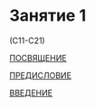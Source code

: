 # Занятие 1

(С11-С21)

[ПОСВЯЩЕНИЕ](../1000/0001.md)

[ПРЕДИСЛОВИЕ](../1000/0002.md)

[ВВЕДЕНИЕ](../1000/00031.md)
